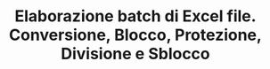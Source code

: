 ﻿---
title: Elaborazione batch di Excel file. Conversione, Blocco, Protezione, Divisione e Sblocco
second_title: Aspose.Cells Cloud Documen
linktitle: File batch Excel
type: docs
url: /it/batch/
keywords: Batch processing of multiple excel files. Conversion, Lock, Protect, Split, and Unlock
description: Aspose.Cells Cloud API supporta l'elaborazione batch di più file Excel. L'SDK supporta diversi linguaggi di sviluppo, tra cui Android, C#, Go, Java, NodeJS, Perl, PHP, Python, Ruby e Swift.
weight: 35
kwords: Excel, Office Cloud, REST API, Foglio di calcolo, PDF, CSV, Json, Markdown, Batch, Conversione, Blocco, Protezione, Dividi e Sblocca.
---

